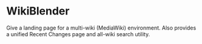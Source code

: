 WikiBlender
===========

Give a landing page for a multi-wiki (MediaWiki) environment. Also provides a unified Recent Changes page and all-wiki search utility.
